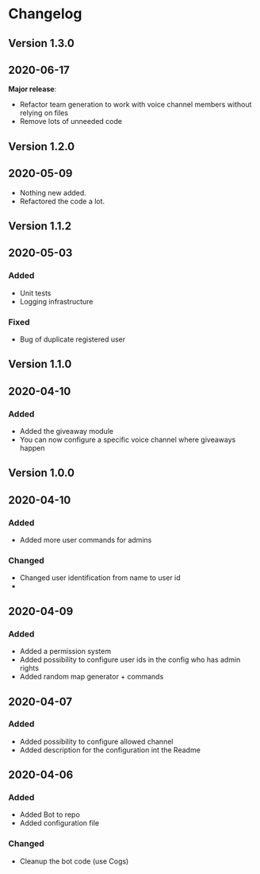 # Changelog
## Version 1.3.0
## 2020-06-17
**Major release**:
* Refactor team generation to work with voice channel members without relying on files
* Remove lots of unneeded code

## Version 1.2.0
## 2020-05-09
- Nothing new added.
- Refactored the code a lot.

## Version 1.1.2
## 2020-05-03
### Added
* Unit tests
* Logging infrastructure
### Fixed
- Bug of duplicate registered user

## Version 1.1.0
## 2020-04-10
### Added
- Added the giveaway module 
- You can now configure a specific voice channel where giveaways happen

## Version 1.0.0
## 2020-04-10
### Added
- Added more user commands for admins

### Changed
- Changed user identification from name to user id
- 

## 2020-04-09
### Added
- Added a permission system
- Added possibility to configure user ids in the config who has admin rights
- Added random map generator + commands

## 2020-04-07
### Added
- Added possibility to configure allowed channel
- Added description for the configuration int the Readme

## 2020-04-06
### Added
- Added Bot to repo
- Added configuration file

### Changed
- Cleanup the bot code (use Cogs)
